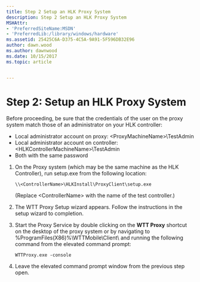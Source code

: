 ```yaml
---
title: Step 2 Setup an HLK Proxy System
description: Step 2 Setup an HLK Proxy System
MSHAttr:
- 'PreferredSiteName:MSDN'
- 'PreferredLib:/library/windows/hardware'
ms.assetid: 25425C6A-D375-4C5A-9A91-5F596DB32E96
author: dawn.wood
ms.author: dawnwood
ms.date: 10/15/2017
ms.topic: article


---
```


# Step 2: Setup an HLK Proxy System

Before proceeding, be sure that the credentials of the user on the proxy system match those of an administrator on your HLK controller:
-   Local administrator account on proxy: &lt;ProxyMachineName&gt;\\TestAdmin
-   Local administrator account on controller: &lt;HLKControllerMachineName&gt;\\TestAdmin
-   Both with the same password

1.  On the Proxy system (which may be the same machine as the HLK Controller), run setup.exe from the following location: 

    ```syntax
    \\<ControllerName>\HLKInstall\ProxyClient\setup.exe
    ```
    (Replace &lt;ControllerName&gt; with the name of the test controller.)

2.  The WTT Proxy Setup wizard appears. Follow the instructions in the setup wizard to completion.

1.  Start the Proxy Service by double clicking on the **WTT Proxy** shortcut on the desktop of the proxy system or by navigating to  %ProgramFiles(X86)%\\WTTMobile\\Client\\ and running the following command from the elevated command prompt:  

    ```syntax
    WTTProxy.exe -console
    ```

4.  Leave the elevated command prompt window from the previous step open.







